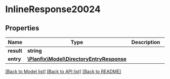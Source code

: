 # InlineResponse20024

## Properties
Name | Type | Description | Notes
------------ | ------------- | ------------- | -------------
**result** | **string** |  | [optional] 
**entry** | [**\Planfix\Model\DirectoryEntryResponse**](DirectoryEntryResponse.md) |  | [optional] 

[[Back to Model list]](../../README.md#documentation-for-models) [[Back to API list]](../../README.md#documentation-for-api-endpoints) [[Back to README]](../../README.md)

